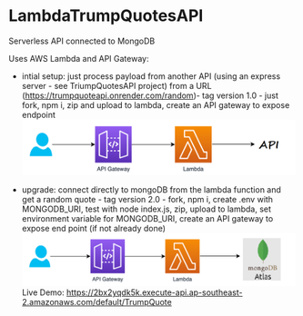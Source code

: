 # LambdaTrumpQuotesAPI

Serverless API connected to MongoDB

Uses AWS Lambda and API Gateway:

- intial setup: just process payload from another API (using an express server - see TriumpQuotesAPI project) from a URL (https://trumpquoteapi.onrender.com/random)- tag version 1.0 - just fork, npm i, zip and upload to lambda, create an API gateway to expose endpoint <br>
  ![Lambda](/images/lambda.png?raw=true "intial") <br>

- upgrade: connect directly to mongoDB from the lambda function and get a random quote - tag version 2.0 - fork, npm i, create .env with MONGODB_URI, test with node index.js, zip, upload to lambda, set environment variable for MONGODB_URI, create an API gateway to expose end point (if not already done) <br>
  ![LambdaMongo](/images/lambda_mongo.png?raw=true "mongo") <br>
Live Demo:  https://2bx2yqdk5k.execute-api.ap-southeast-2.amazonaws.com/default/TrumpQuote
